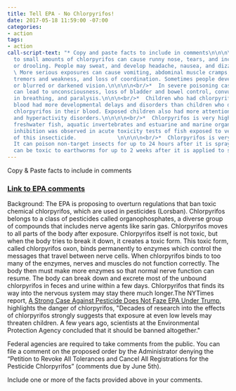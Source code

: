```yaml
---
title: Tell EPA - No Chlorpyrifos!
date: 2017-05-18 11:59:00 -07:00
categories:
- action
tags:
- action
call-script-text: "* Copy and paste facts to include in comments\n\n\n\n<br/>*  Exposure
  to small amounts of chlorpyrifos can cause runny nose, tears, and increased saliva
  or drooling. People may sweat, and develop headache, nausea, and dizziness.\n\n\n\n<br/>*
  \ More serious exposures can cause vomiting, abdominal muscle cramps, muscle twitching,
  tremors and weakness, and loss of coordination. Sometimes people develop diarrhea
  or blurred or darkened vision.\n\n\n\n<br/>*  In severe poisoning cases, exposure
  can lead to unconsciousness, loss of bladder and bowel control, convulsions, difficulty
  in breathing, and paralysis.\n\n\n<br/>*  Children who had chlorpyrifos in their
  blood had more developmental delays and disorders than children who did not have
  chlorpyrifos in their blood. Exposed children also had more attention deficit disorders
  and hyperactivity disorders.\n\n\n\n<br/>*  Chlorpyrifos is very highly toxic to
  freshwater fish, aquatic invertebrates and estuarine and marine organisms. Cholinesterase
  inhibition was observed in acute toxicity tests of fish exposed to very low concentrations
  of this insecticide.             \n\n\n\n<br/>*  Chlorpyrifos is very toxic to bees.
  It can poison non-target insects for up to 24 hours after it is sprayed. Chlorpyrifos
  can be toxic to earthworms for up to 2 weeks after it is applied to soil.             "
---
```


Copy & Paste facts to include in comments


### [Link to EPA comments](https://www.regulations.gov/docket?D=EPA-HQ-OPP-2007-1005)

Background:
The EPA is proposing to overturn regulations that ban toxic chemical chlorpyrifos, which are used in pesticides (Lorsban). Chlorpyrifos belongs to a class of pesticides called organophosphates, a diverse group of compounds that includes nerve agents like sarin gas. Chlorpyrifos moves to all parts of the body after exposure. Chlorpyrifos itself is not toxic, but when the body tries to break it down, it creates a toxic form. This toxic form, called chlorpyrifos oxon, binds permanently to enzymes which control the messages that travel between nerve cells. When chlorpyrifos binds to too many of the enzymes, nerves and muscles do not function correctly. The body then must make more enzymes so that normal nerve function can resume. The body can break down and excrete most of the unbound chlorpyrifos in feces and urine within a few days. Chlorpyrifos that finds its way into the nervous system may stay there much longer.The NYTimes report, [A Strong Case Against Pesticide Does Not Faze EPA Under Trump](https://mobile.nytimes.com/2017/05/15/health/pesticides-epa-chlorpyrifos-scott-pruitt.html), highlights the danger of chlorpyrifos, "Decades of research into the effects of chlorpyrifos strongly suggests that exposure at even low levels may threaten children. A few years ago, scientists at the Environmental Protection Agency concluded that it should be banned altogether."


Federal agencies are required to take comments from the public. You can file a comment on the proposed order by the Administrator  denying the “Petition to Revoke All Tolerances and Cancel All Registrations for the Pesticide Chlorpyrifos” (comments due by June 5th).

Include one or more of the facts provided above in your comments.